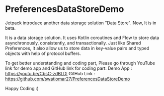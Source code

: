 # PreferencesDataStoreDemo

Jetpack introduce another data storage solution "Data Store". Now, It is in beta.

It is a data storage solution. It uses Kotlin coroutines and Flow to store data asynchronously, consistently, and transactionally. Just like Shared Preferences, It also allow us to store data in key-value pairs and typed objects with help of protocol buffers.

To get better understanding and coding part, Please go through YouTube link for demo app and GitHub link for coding part:
Demo App : https://youtu.be/CbsC-zdBLDI
GitHub Link : https://github.com/swatiomar27/PreferencesDataStoreDemo

Happy Coding :)
